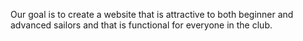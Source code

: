Our goal is to create a website that is attractive to both beginner and advanced sailors and that is functional for everyone in the club.